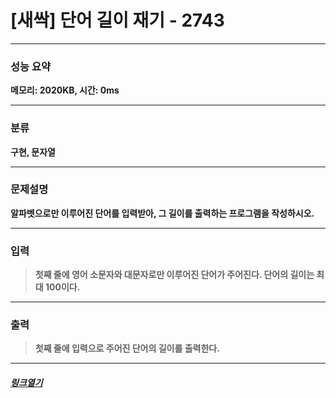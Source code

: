 # [새싹] 단어 길이 재기 - 2743
___
### **성능 요약**  
**메모리: 2020KB, 시간: 0ms**
___
### **분류**
**구현, 문자열**
___
### **문제설명**  
**알파벳으로만 이루어진 단어를 입력받아, 그 길이를 출력하는 프로그램을 작성하시오.**
___
### **입력**  
 > **첫째 줄에 영어 소문자와 대문자로만 이루어진 단어가 주어진다. 단어의 길이는 최대 100이다.**
 
 ___
### **출력**  
 > **첫째 줄에 입력으로 주어진 단어의 길이를 출력한다.**
 
 ____
 ##### [*링크열기*](https://www.acmicpc.net/problem/2743)